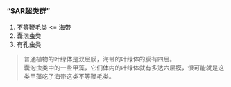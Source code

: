 ### “SAR超类群” 

1. 不等鞭毛类      <= 海带 
2. 囊泡虫类
3. 有孔虫类

> 普通植物的叶绿体是双层膜，海带的叶绿体的膜有四层。  
> 囊泡虫类中的一些甲藻，它们体内的叶绿体就有多达六层膜，很可能就是这类甲藻吃了海带这类不等鞭毛类。
